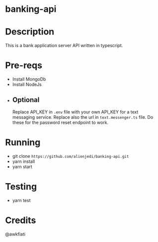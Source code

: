 # banking-api

# Description
This is a bank application server API written in typescript.

# Pre-reqs
- Install MongoDb
- Install NodeJs
- ## Optional
  Replace API_KEY in `.env` file with your own API_KEY for a text messaging service. Replace also the url in `text.messenger.ts` file. Do these for the password reset endpoint to work.

# Running
- git clone `https://github.com/alienjedi/banking-api.git`
- yarn install
- yarn start

# Testing
- yarn test

# Credits
@awkfiati
